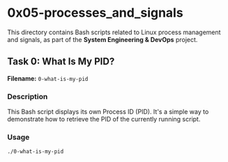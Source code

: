 # 0x05-processes_and_signals

This directory contains Bash scripts related to Linux process management and signals, as part of the **System Engineering & DevOps** project.

## Task 0: What Is My PID?

**Filename:** `0-what-is-my-pid`

### Description
This Bash script displays its own Process ID (PID). It's a simple way to demonstrate how to retrieve the PID of the currently running script.

### Usage

```bash
./0-what-is-my-pid
